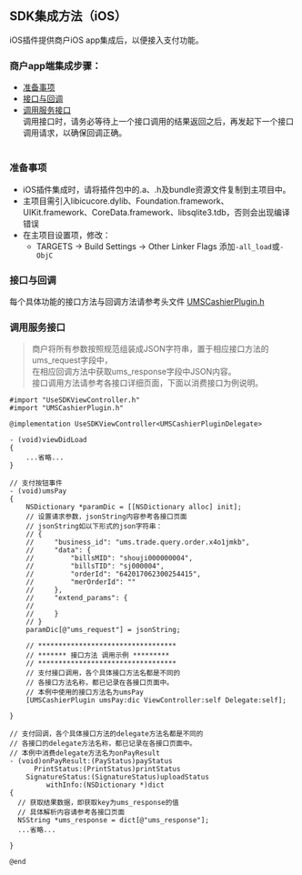 ## SDK集成方法（iOS）
iOS插件提供商户iOS app集成后，以便接入支付功能。  

### 商户app端集成步骤：  
  - [准备事项](#准备事项)
  - [接口与回调](#接口与回调)  
  - [调用服务接口](#调用服务接口)  
  调用接口时，请务必等待上一个接口调用的结果返回之后，再发起下一个接口调用请求，以确保回调正确。  
<h1/>

### 准备事项
- iOS插件集成时，请将插件包中的.a、.h及bundle资源文件复制到主项目中。
- 主项目需引入libicucore.dylib、Foundation.framework、UIKit.framework、CoreData.framework、libsqlite3.tdb，否则会出现编译错误
- 在主项目设置项，修改： 
  - TARGETS -> Build Settings -> Other Linker Flags 添加```-all_load```或```-ObjC```

### 接口与回调
每个具体功能的接口方法与回调方法请参考头文件 [UMSCashierPlugin.h](../code/ios/useful/UMSCashierPlugin.h)

### 调用服务接口
> 商户将所有参数按照规范组装成JSON字符串，置于相应接口方法的ums_request字段中，  
> 在相应回调方法中获取ums_response字段中JSON内容。  
> 接口调用方法请参考各接口详细页面，下面以消费接口为例说明。

  ```ObjC
  #import "UseSDKViewController.h"
  #import "UMSCashierPlugin.h"

  @implementation UseSDKViewController<UMSCashierPluginDelegate>

  - (void)viewDidLoad
  {
      ...省略...
  }

  // 支付按钮事件
  - (void)umsPay
  {
      NSDictionary *paramDic = [[NSDictionary alloc] init];
      // 设置请求参数，jsonString内容参考各接口页面
      // jsonString如以下形式的json字符串：
      // {
      //     "business_id": "ums.trade.query.order.x4o1jmkb",
      //     "data": {
      //         "billsMID": "shouji000000004",
      //         "billsTID": "sj000004",
      //         "orderId": "642017062300254415",
      //         "merOrderId": ""
      //     },
      //     "extend_params": {
      // 
      //     }
      // }
      paramDic[@"ums_request"] = jsonString;

      // **********************************
      // ******* 接口方法 调用示例 *********
      // **********************************
      // 支付接口调用，各个具体接口方法名都是不同的
      // 各接口方法名称，都已记录在各接口页面中。
      // 本例中使用的接口方法名为umsPay
      [UMSCashierPlugin umsPay:dic ViewController:self Delegate:self];

  }

  // 支付回调，各个具体接口方法的delegate方法名都是不同的
  // 各接口的delegate方法名称，都已记录在各接口页面中。
  // 本例中消费delegate方法名为onPayResult
  - (void)onPayResult:(PayStatus)payStatus
  	    PrintStatus:(PrintStatus)printStatus
      SignatureStatus:(SignatureStatus)uploadStatus
  		   withInfo:(NSDictionary *)dict
  {
    // 获取结果数据，即获取key为ums_response的值
    // 具体解析内容请参考各接口页面
    NSString *ums_response = dict[@"ums_response"];
    ...省略...

  }

  @end
  ```
